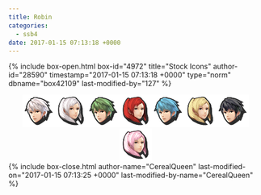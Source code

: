```yaml
---
title: Robin
categories:
  - ssb4
date: 2017-01-15 07:13:18 +0000
---
```

{% include box-open.html box-id="4972" title="Stock Icons" author-id="28590" timestamp="2017-01-15 07:13:18 +0000" type="norm" dbname="box42109" last-modified-by="127" %}
<center><img src="Stock_1.png" /><img src="Stock_2.png" /><img src="Stock_3.png" /><img src="Stock_4.png" /><img src="Stock_5.png" /><img src="Stock_6.png" /><img src="Stock_7.png" /><img src="Stock_8.png" /></center>
{% include box-close.html author-name="CerealQueen" last-modified-on="2017-01-15 07:13:25 +0000" last-modified-by-name="CerealQueen" %}
